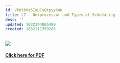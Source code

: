 ```yaml
---
id: VkKtb0a6IaUCyQtpyyKaK
title: L7 - Uniprocessor and Types of Scheduling
desc: ''
updated: 1632194865480
created: 1632111359286
---
```

![](/assets/images/L7_OS_Image.PNG)
#### [Click here for PDF](/assets/L7_OS.pdf)
